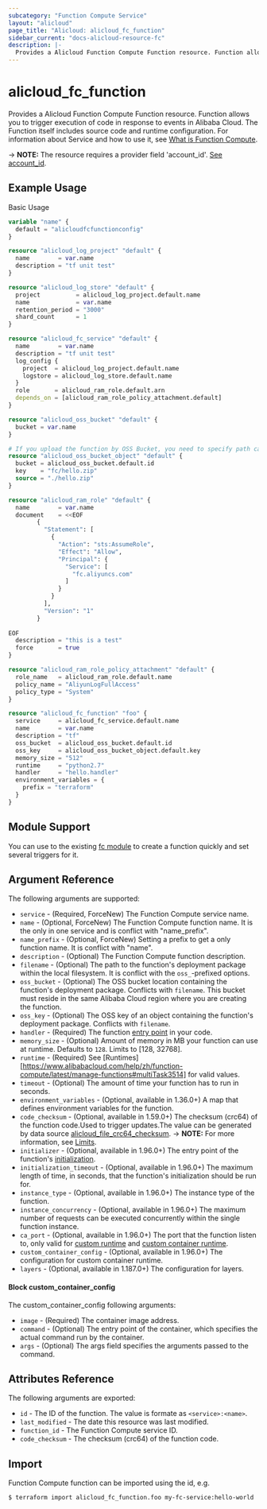 ```yaml
---
subcategory: "Function Compute Service"
layout: "alicloud"
page_title: "Alicloud: alicloud_fc_function"
sidebar_current: "docs-alicloud-resource-fc"
description: |-
  Provides a Alicloud Function Compute Function resource. Function allows you to trigger execution of code in response to events in Alibaba Cloud. The Function itself includes source code and runtime configuration.
---
```


# alicloud\_fc\_function

Provides a Alicloud Function Compute Function resource. Function allows you to trigger execution of code in response to events in Alibaba Cloud. The Function itself includes source code and runtime configuration.
 For information about Service and how to use it, see [What is Function Compute](https://www.alibabacloud.com/help/doc-detail/52895.htm).

-> **NOTE:** The resource requires a provider field 'account_id'. [See account_id](https://www.terraform.io/docs/providers/alicloud/index.html#account_id).

## Example Usage

Basic Usage

```terraform
variable "name" {
  default = "alicloudfcfunctionconfig"
}

resource "alicloud_log_project" "default" {
  name        = var.name
  description = "tf unit test"
}

resource "alicloud_log_store" "default" {
  project          = alicloud_log_project.default.name
  name             = var.name
  retention_period = "3000"
  shard_count      = 1
}

resource "alicloud_fc_service" "default" {
  name        = var.name
  description = "tf unit test"
  log_config {
    project  = alicloud_log_project.default.name
    logstore = alicloud_log_store.default.name
  }
  role       = alicloud_ram_role.default.arn
  depends_on = [alicloud_ram_role_policy_attachment.default]
}

resource "alicloud_oss_bucket" "default" {
  bucket = var.name
}

# If you upload the function by OSS Bucket, you need to specify path can't upload by content.
resource "alicloud_oss_bucket_object" "default" {
  bucket = alicloud_oss_bucket.default.id
  key    = "fc/hello.zip"
  source = "./hello.zip"
}

resource "alicloud_ram_role" "default" {
  name        = var.name
  document    = <<EOF
        {
          "Statement": [
            {
              "Action": "sts:AssumeRole",
              "Effect": "Allow",
              "Principal": {
                "Service": [
                  "fc.aliyuncs.com"
                ]
              }
            }
          ],
          "Version": "1"
        }
    
EOF
  description = "this is a test"
  force       = true
}

resource "alicloud_ram_role_policy_attachment" "default" {
  role_name   = alicloud_ram_role.default.name
  policy_name = "AliyunLogFullAccess"
  policy_type = "System"
}

resource "alicloud_fc_function" "foo" {
  service     = alicloud_fc_service.default.name
  name        = var.name
  description = "tf"
  oss_bucket  = alicloud_oss_bucket.default.id
  oss_key     = alicloud_oss_bucket_object.default.key
  memory_size = "512"
  runtime     = "python2.7"
  handler     = "hello.handler"
  environment_variables = {
    prefix = "terraform"
  }
}
```

## Module Support

You can use to the existing [fc module](https://registry.terraform.io/modules/terraform-alicloud-modules/fc/alicloud) 
to create a function quickly and set several triggers for it.

## Argument Reference

The following arguments are supported:

* `service` - (Required, ForceNew) The Function Compute service name.
* `name` - (Optional, ForceNew) The Function Compute function name. It is the only in one service and is conflict with "name_prefix".
* `name_prefix` - (Optional, ForceNew) Setting a prefix to get a only function name. It is conflict with "name".
* `description` - (Optional) The Function Compute function description.
* `filename` - (Optional) The path to the function's deployment package within the local filesystem. It is conflict with the `oss_`-prefixed options.
* `oss_bucket` - (Optional) The OSS bucket location containing the function's deployment package. Conflicts with `filename`. This bucket must reside in the same Alibaba Cloud region where you are creating the function.
* `oss_key` - (Optional) The OSS key of an object containing the function's deployment package. Conflicts with `filename`.
* `handler` - (Required) The function [entry point](https://www.alibabacloud.com/help/doc-detail/157704.htm) in your code.
* `memory_size` - (Optional) Amount of memory in MB your function can use at runtime. Defaults to `128`. Limits to [128, 32768].
* `runtime` - (Required) See [Runtimes][https://www.alibabacloud.com/help/zh/function-compute/latest/manage-functions#multiTask3514] for valid values.
* `timeout` - (Optional) The amount of time your function has to run in seconds.
* `environment_variables` - (Optional, available in 1.36.0+) A map that defines environment variables for the function.
* `code_checksum` - (Optional, available in 1.59.0+) The checksum (crc64) of the function code.Used to trigger updates.The value can be generated by data source [alicloud_file_crc64_checksum](https://www.terraform.io/docs/providers/alicloud/d/file_crc64_checksum).
-> **NOTE:** For more information, see [Limits](https://www.alibabacloud.com/help/doc-detail/51907.htm).
* `initializer` - (Optional, available in 1.96.0+) The entry point of the function's [initialization](https://www.alibabacloud.com/help/doc-detail/157704.htm).
* `initialization_timeout` - (Optional, available in 1.96.0+) The maximum length of time, in seconds, that the function's initialization should be run for.
* `instance_type` - (Optional, available in 1.96.0+) The instance type of the function.
* `instance_concurrency` - (Optional, available in 1.96.0+) The maximum number of requests can be executed concurrently within the single function instance.
* `ca_port` - (Optional, available in 1.96.0+) The port that the function listen to, only valid for [custom runtime](https://www.alibabacloud.com/help/doc-detail/132044.htm) and [custom container runtime](https://www.alibabacloud.com/help/doc-detail/179368.htm).
* `custom_container_config` - (Optional, available in 1.96.0+) The configuration for custom container runtime.
* `layers` - (Optional, available in 1.187.0+) The configuration for layers.

#### Block custom_container_config

The custom_container_config following arguments:

* `image` - (Required) The container image address.
* `command` - (Optional) The entry point of the container, which specifies the actual command run by the container.
* `args` - (Optional) The args field specifies the arguments passed to the command.

## Attributes Reference

The following arguments are exported:

* `id` - The ID of the function. The value is formate as `<service>:<name>`.
* `last_modified` - The date this resource was last modified.
* `function_id` - The Function Compute service ID.
* `code_checksum` - The checksum (crc64) of the function code.

## Import

Function Compute function can be imported using the id, e.g.

```
$ terraform import alicloud_fc_function.foo my-fc-service:hello-world
```
